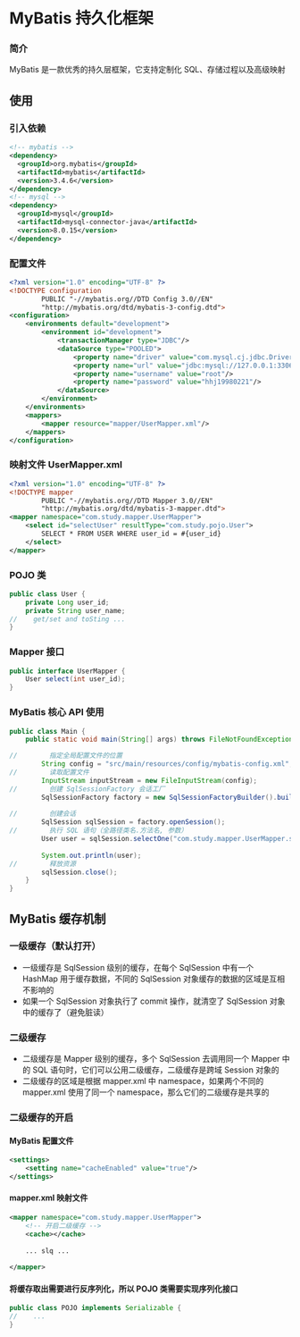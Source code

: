 # MyBatis 持久化框架

### 简介
MyBatis 是一款优秀的持久层框架，它支持定制化 SQL、存储过程以及高级映射

## 使用

### 引入依赖
```xml
<!-- mybatis -->
<dependency>
  <groupId>org.mybatis</groupId>
  <artifactId>mybatis</artifactId>
  <version>3.4.6</version>
</dependency>
<!-- mysql -->
<dependency>
  <groupId>mysql</groupId>
  <artifactId>mysql-connector-java</artifactId>
  <version>8.0.15</version>
</dependency>
```

### 配置文件
```xml
<?xml version="1.0" encoding="UTF-8" ?>
<!DOCTYPE configuration
        PUBLIC "-//mybatis.org//DTD Config 3.0//EN"
        "http://mybatis.org/dtd/mybatis-3-config.dtd">
<configuration>
    <environments default="development">
        <environment id="development">
            <transactionManager type="JDBC"/>
            <dataSource type="POOLED">
                <property name="driver" value="com.mysql.cj.jdbc.Driver"/>
                <property name="url" value="jdbc:mysql://127.0.0.1:3306/study"/>
                <property name="username" value="root"/>
                <property name="password" value="hhj19980221"/>
            </dataSource>
        </environment>
    </environments>
    <mappers>
        <mapper resource="mapper/UserMapper.xml"/>
    </mappers>
</configuration>
```

### 映射文件 UserMapper.xml
```xml
<?xml version="1.0" encoding="UTF-8" ?>
<!DOCTYPE mapper
        PUBLIC "-//mybatis.org//DTD Mapper 3.0//EN"
        "http://mybatis.org/dtd/mybatis-3-mapper.dtd">
<mapper namespace="com.study.mapper.UserMapper">
    <select id="selectUser" resultType="com.study.pojo.User">
        SELECT * FROM USER WHERE user_id = #{user_id}
    </select>
</mapper>
```

### POJO 类
```java
public class User {
    private Long user_id;
    private String user_name;
//    get/set and toSting ...    
}

```

### Mapper 接口
```java
public interface UserMapper {
    User select(int user_id);
}
```

### MyBatis 核心 API 使用
```java
public class Main {
    public static void main(String[] args) throws FileNotFoundException {

//        指定全局配置文件的位置
        String config = "src/main/resources/config/mybatis-config.xml";
//        读取配置文件
        InputStream inputStream = new FileInputStream(config);
//        创建 SqlSessionFactory 会话工厂
        SqlSessionFactory factory = new SqlSessionFactoryBuilder().build(inputStream);
        
//        创建会话
        SqlSession sqlSession = factory.openSession();
//        执行 SQL 语句（全路径类名.方法名, 参数）
        User user = sqlSession.selectOne("com.study.mapper.UserMapper.selectUser", 1);
        
        System.out.println(user);
//        释放资源
        sqlSession.close();
    }
}
```

## MyBatis 缓存机制
### 一级缓存（默认打开）
- 一级缓存是 SqlSession 级别的缓存，在每个 SqlSession 中有一个 HashMap 用于缓存数据，不同的 SqlSession 对象缓存的数据的区域是互相不影响的
- 如果一个 SqlSession 对象执行了 commit 操作，就清空了 SqlSession 对象中的缓存了（避免脏读）

### 二级缓存
- 二级缓存是 Mapper 级别的缓存，多个 SqlSession 去调用同一个 Mapper 中的 SQL 语句时，它们可以公用二级缓存，二级缓存是跨域 Session 对象的
- 二级缓存的区域是根据 mapper.xml 中 namespace，如果两个不同的 mapper.xml 使用了同一个 namespace，那么它们的二级缓存是共享的

### 二级缓存的开启
#### MyBatis 配置文件
```xml
<settings>
    <setting name="cacheEnabled" value="true"/>
</settings>
```

#### mapper.xml 映射文件
```xml
<mapper namespace="com.study.mapper.UserMapper">
    <!-- 开启二级缓存 -->
    <cache></cache>
    
    ... slq ...
    
</mapper>
```

#### 将缓存取出需要进行反序列化，所以 POJO 类需要实现序列化接口
```java
public class POJO implements Serializable {
//    ...        
} 
```
